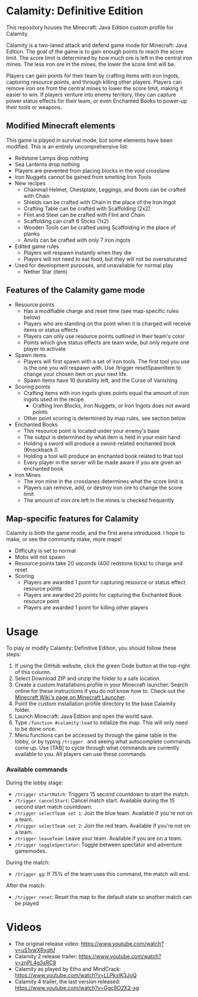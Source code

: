 # Calamity: Definitive Edition

This repository houses the Minecraft: Java Edition custom profile for Calamity.

Calamity is a two-laned attack and defend game mode for Minecraft: Java Edition. The goal of the game is to gain enough points to reach the score limit. The score limit is determined by how much ore is left in the central iron mines. The less iron ore in the mines, the lower the score limit will be.

Players can gain points for their team by crafting items with iron ingots, capturing resource points, and through killing other players. Players can remove iron ore from the central mines to lower the score limit, making it easier to win. If players venture into enemy territory, they can capture power status effects for their team, or even Enchanted Books to power-up their tools or weapons.

## Modified Minecraft elements
This game is played in survival mode, but some elements have been modified. This is an entirely uncomprehensive list:

- Redstone Lamps drop nothing
- Sea Lanterns drop nothing
- Players are prevented from placing blocks in the void crosslane
- Iron Nuggets cannot be gained from smelting Iron Tools
- New recipes
  - Chainmail Helmet, Chestplate, Leggings, and Boots can be crafted with Chain
  - Shields can be crafted with Chain in the place of the Iron Ingot
  - Crafting Table can be crafted with Scaffolding (2x2)
  - Flint and Steel can be crafted with Flint and Chain
  - Scaffolding can craft 6 Sticks (1x2)
  - Wooden Tools can be crafted using Scaffolding in the place of planks
  - Anvils can be crafted with only 7 iron ingots
- Edited game rules
  - Players will respawn instantly when they die
  - Players will not need to eat food, but they will not be oversaturated
- Used for development purposes, and unavailable for normal play
  - Nether Star (item)

## Features of the Calamity game mode
- Resource points
  - Has a modifiable charge and reset time (see map-specific rules below)
  - Players who are standing on the point when it is charged will receive items or status effects
  - Players can only use resource points outlined in their team's color
  - Points which give status effects are team wide, but only require one player to activate
- Spawn items
  - Players will first spawn with a set of iron tools. The first tool you use is the one you will respawn with. Use /trigger resetSpawnItem to change your chosen item on your next life.
  - Spawn items have 10 durability left, and the Curse of Vanishing
- Scoring points
  - Crafting items with iron ingots gives points equal the amount of iron ingots used in the recipe
    - Crafting Iron Blocks, Iron Nuggets, or Iron Ingots does not award points
  - Other point scoring is determined by map rules, see section below
- Enchanted Books
  - This resource point is located under your enemy's base
  - The output is determined by what item is held in your main hand
  - Holding a sword will produce a sword-related enchanted book (Knockback I)
  - Holding a tool will produce an enchanted book related to that tool
  - Every player in the server will be made aware if you are given an enchanted book
- Iron Mines
  - The iron mine in the crosslanes determines what the score limit is
  - Players can remove, add, or destroy iron ore to change the score limit
  - The amount of iron ore left in the mines is checked frequently

## Map-specific features for Calamity
Calamity is both the game mode, and the first arena introduced. I hope to make, or see the community make, more maps!

- Difficulty is set to normal
- Mobs will not spawn
- Resource points take 20 seconds (400 redstone ticks) to charge and reset
- Scoring
  - Players are awarded 1 point for capturing resource or status effect resource points
  - Players are awarded 20 points for capturing the Enchanted Book resource point
  - Players are awarded 1 point for killing other players

# Usage
To play or modify Calamity: Definitive Edition, you should follow these steps:

1. If using the GitHub website, click the green Code button at the top-right of this column.
1. Select Download ZIP and unzip the folder to a safe location.
1. Create a custom Installations profile in your Minecraft launcher. Search online for these instructions if you do not know how to. Check out the [Minecraft Wiki's page on Minecraft Launcher](https://minecraft.gamepedia.com/Minecraft_Launcher#Installations).
1. Point the custom installation profile directory to the base Calamity folder.
1. Launch Minecraft: Java Edition and open the world save.
1. Type `/function #calamity:load` to initalize the map. This will only need to be done once.
1. Menu functions can be accessed by through the game table in the lobby, or by typing `/trigger ` and seeing what autocomplete commands come up. Use [TAB] to cycle through what commands are currently available to you. All players can use these commands.

### Available commands
During the lobby stage:
- `/trigger startMatch`: Triggers 15 second countdown to start the match.
- `/trigger cancelStart`: Cancel match start. Available during the 15 second start match countdown.
- `/trigger selectTeam set 1`: Join the blue team. Available if you're not on a team.
- `/trigger selectTeam set 2`: Join the red team. Available if you're not on a team.
- `/trigger leaveTeam`: Leave your team. Available if you are on a team.
- `/trigger toggleSpectator`: Toggle between spectator and adventure gamemodes.

During the match:
- `/trigger gg`: If 75% of the team uses this command, the match will end.

After the match:
- `/trigger reset`: Reset the map to the default state so another match can be played


# Videos
- The original release video: https://www.youtube.com/watch?v=uS1vwXRyqtU
- Calamity 2 release trailer: https://www.youtube.com/watch?v=znPL4g3sRC8
- Calamity as played by Etho and MindCrack: https://www.youtube.com/watch?v=LLPkxIK3JoQ
- Calamity 4 trailer, the last version released: https://www.youtube.com/watch?v=Ggc9O2X2-xg
